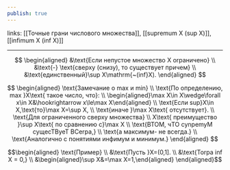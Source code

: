 ```yaml
---
publish: true
---
```

links: [[Точные грани числового множества]], [[supremum X (sup X)]], [[infimum X (inf X)]]

---

$$
\begin{aligned}
&\text{Ecли непустое множество X orpaничено} \\
&\text{-} \text{cверху (cнизу), то существует причем}  \\
&\text{единственный}\sup X\mathrm{~(inf}X).
\end{aligned}
$$

$$
\begin{aligned}
\text{Замечание o max и min} \\
\text{По определению, maх }X\text{ такое число, что}: \\
\begin{aligned}\max X\in X\wedge\forall x\in X&\hookrightarrow x\le\max X\end{aligned} \\
\text{Если sup}X\in X,\text{то}\max X=\sup X, \\
\text{иначе }\max X\text{ отсутствует}. \\
\text{Для ограниченного сверху множества} \\
X\text{ преимущество }\sup X\text{ по сравнению с}\max X \\
\text{BTOM, чTO cynpemyM cyщecTByeT BCerpa,} \\
\text{а максимум- не всегда.} \\
\text{Аналогично с понятиями инфимум и минимум.}
\end{aligned}
$$

$$\begin{aligned}
\text{Пример} \\
&\text{Пусть }X=(0,1]. \\
&\text{Torpa inf X = 0,} \\
&\begin{aligned}\sup X&=\max X=1,\end{aligned}
\end{aligned}$$


